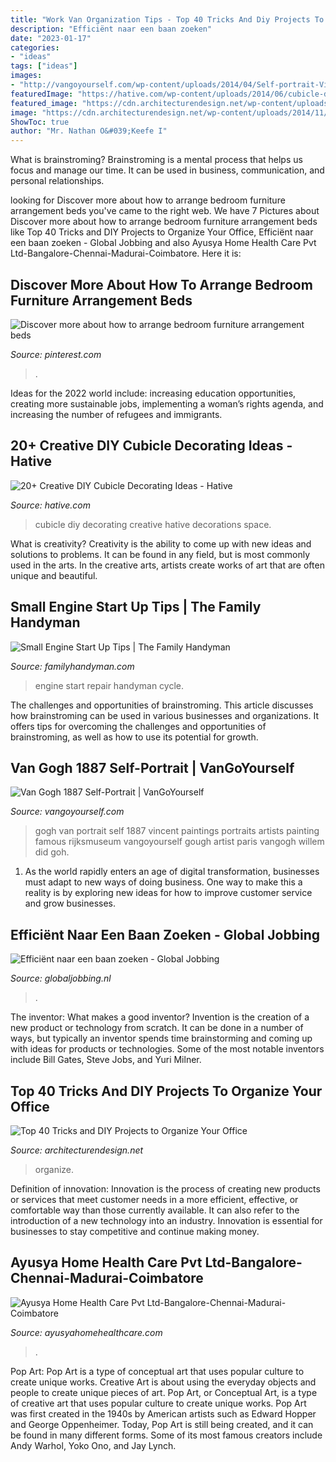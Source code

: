 ```yaml
---
title: "Work Van Organization Tips - Top 40 Tricks And Diy Projects To Organize Your Office"
description: "Efficiënt naar een baan zoeken"
date: "2023-01-17"
categories:
- "ideas"
tags: ["ideas"]
images:
- "http://vangoyourself.com/wp-content/uploads/2014/04/Self-portrait-Vincent-van-Gogh-1887.jpg"
featuredImage: "https://hative.com/wp-content/uploads/2014/06/cubicle-decorating-ideas/4-cubicle-decorating-ideas.jpg"
featured_image: "https://cdn.architecturendesign.net/wp-content/uploads/2014/11/clever-office-organisation-25.jpg"
image: "https://cdn.architecturendesign.net/wp-content/uploads/2014/11/clever-office-organisation-25.jpg"
ShowToc: true
author: "Mr. Nathan O&#039;Keefe I"
---
```



What is brainstroming? Brainstroming is a mental process that helps us focus and manage our time. It can be used in business, communication, and personal relationships.

	

		
looking for Discover more about how to arrange bedroom furniture arrangement beds you've came to the right web. We have 7 Pictures about Discover more about how to arrange bedroom furniture arrangement beds like Top 40 Tricks and DIY Projects to Organize Your Office, Efficiënt naar een baan zoeken - Global Jobbing and also Ayusya Home Health Care Pvt Ltd-Bangalore-Chennai-Madurai-Coimbatore. Here it is:
		
    
## Discover More About How To Arrange Bedroom Furniture Arrangement Beds

<img loading=lazy src="https://i.pinimg.com/736x/51/bd/0b/51bd0b204c3c50ad0a477f5da7fb6da2.jpg" onerror="this.onerror=null;this.src='https://tse4.mm.bing.net/th?id=OIP.ykqKMDxyvDyHMVr1X7dsogHaLH&amp;pid=15.1';" alt="Discover more about how to arrange bedroom furniture arrangement beds">

_Source: pinterest.com_

>. 

	

Ideas for the 2022 world include: increasing education opportunities, creating more sustainable jobs, implementing a woman’s rights agenda, and increasing the number of refugees and immigrants.

    
## 20+ Creative DIY Cubicle Decorating Ideas - Hative

<img loading=lazy src="https://hative.com/wp-content/uploads/2014/06/cubicle-decorating-ideas/4-cubicle-decorating-ideas.jpg" onerror="this.onerror=null;this.src='https://tse2.mm.bing.net/th?id=OIP.VHOx8lixeW7JpfU3SP7vlgHaJ4&amp;pid=15.1';" alt="20+ Creative DIY Cubicle Decorating Ideas - Hative">

_Source: hative.com_

>cubicle diy decorating creative hative decorations space. 

	

What is creativity?
Creativity is the ability to come up with new ideas and solutions to problems. It can be found in any field, but is most commonly used in the arts. In the creative arts, artists create works of art that are often unique and beautiful.

    
## Small Engine Start Up Tips | The Family Handyman

<img loading=lazy src="https://www.familyhandyman.com/wp-content/uploads/2017/06/FH16APR_ENGINE_01-2.jpg" onerror="this.onerror=null;this.src='https://tse2.mm.bing.net/th?id=OIP.jifXIV2uA3ZWlAFSxN9qAgHaHa&amp;pid=15.1';" alt="Small Engine Start Up Tips | The Family Handyman">

_Source: familyhandyman.com_

>engine start repair handyman cycle. 

	

The challenges and opportunities of brainstroming.
This article discusses how brainstroming can be used in various businesses and organizations. It offers tips for overcoming the challenges and opportunities of brainstroming, as well as how to use its potential for growth.

    
## Van Gogh 1887 Self-Portrait | VanGoYourself

<img loading=lazy src="http://vangoyourself.com/wp-content/uploads/2014/04/Self-portrait-Vincent-van-Gogh-1887.jpg" onerror="this.onerror=null;this.src='https://tse3.mm.bing.net/th?id=OIP.yDF5kHGHeIj4iWkX0fqlwQHaJV&amp;pid=15.1';" alt="Van Gogh 1887 Self-Portrait | VanGoYourself">

_Source: vangoyourself.com_

>gogh van portrait self 1887 vincent paintings portraits artists painting famous rijksmuseum vangoyourself gough artist paris vangogh willem did goh. 

	

1. As the world rapidly enters an age of digital transformation, businesses must adapt to new ways of doing business. One way to make this a reality is by exploring new ideas for how to improve customer service and grow businesses.

    
## Efficiënt Naar Een Baan Zoeken - Global Jobbing

<img loading=lazy src="https://www.globaljobbing.nl/wp-content/uploads/2017/05/looking-for-a-job.jpg" onerror="this.onerror=null;this.src='https://tse4.mm.bing.net/th?id=OIP.E26qy0HAn8_5Qs-v6Kg6xQHaE8&amp;pid=15.1';" alt="Efficiënt naar een baan zoeken - Global Jobbing">

_Source: globaljobbing.nl_

>. 

	

The inventor: What makes a good inventor?
Invention is the creation of a new product or technology from scratch. It can be done in a number of ways, but typically an inventor spends time brainstorming and coming up with ideas for products or technologies. Some of the most notable inventors include Bill Gates, Steve Jobs, and Yuri Milner.

    
## Top 40 Tricks And DIY Projects To Organize Your Office

<img loading=lazy src="https://cdn.architecturendesign.net/wp-content/uploads/2014/11/clever-office-organisation-25.jpg" onerror="this.onerror=null;this.src='https://tse3.mm.bing.net/th?id=OIP.9PjsKAslajVWK1oyISRTFAHaLH&amp;pid=15.1';" alt="Top 40 Tricks and DIY Projects to Organize Your Office">

_Source: architecturendesign.net_

>organize. 

	

Definition of innovation:
Innovation is the process of creating new products or services that meet customer needs in a more efficient, effective, or comfortable way than those currently available. It can also refer to the introduction of a new technology into an industry. Innovation is essential for businesses to stay competitive and continue making money.

    
## Ayusya Home Health Care Pvt Ltd-Bangalore-Chennai-Madurai-Coimbatore

<img loading=lazy src="https://ayusyahomehealthcare.com/wp-content/uploads/2020/07/ghee-butter-in-glass-jar-with-wooden-spoon-e1595913450622-300x200.jpg" onerror="this.onerror=null;this.src='https://tse3.mm.bing.net/th?id=OIP.W0Xu3Fs9uke5z92cVOMZ9QAAAA&amp;pid=15.1';" alt="Ayusya Home Health Care Pvt Ltd-Bangalore-Chennai-Madurai-Coimbatore">

_Source: ayusyahomehealthcare.com_

>. 

	

Pop Art: Pop Art is a type of conceptual art that uses popular culture to create unique works.
Creative Art is about using the everyday objects and people to create unique pieces of art. Pop Art, or Conceptual Art, is a type of creative art that uses popular culture to create unique works. Pop Art was first created in the 1940s by American artists such as Edward Hopper and George Oppenheimer. Today, Pop Art is still being created, and it can be found in many different forms. Some of its most famous creators include Andy Warhol, Yoko Ono, and Jay Lynch.

